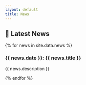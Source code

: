 ```yaml
---
layout: default
title: News
---
```


## :mega: Latest News
{% for news in site.data.news %}
### {{ news.date }}: {{ news.title }}

{{ news.description }}

{% endfor %}